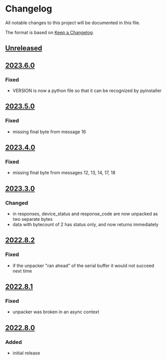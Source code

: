 # Changelog
All notable changes to this project will be documented in this file.

The format is based on [Keep a Changelog](https://keepachangelog.com/).

## [Unreleased]

## [2023.6.0]

### Fixed
- VERSION is now a python file so that it can be recognized by pyinstaller

## [2023.5.0]

### Fixed
- missing final byte from message 16

## [2023.4.0]

### Fixed
- missing final byte from messages 12, 13, 14, 17, 18

## [2023.3.0]

### Changed
- in responses, device_status and response_code are now unpacked as two separate bytes
- data with bytecount of 2 has status only, and now returns immediately

## [2022.8.2]

### Fixed
- if the unpacker "ran ahead" of the serial buffer it would not succeed next time

## [2022.8.1]

### Fixed
- unpacker was broken in an async context

## [2022.8.0]

### Added
- initial release

[Unreleased]: https://github.com/yaq-project/hart-protocol/compare/v2023.6.0...main
[2023.6.0]: https://github.com/yaq-project/hart-protocol/compare/v2023.5.0...v2023.6.0
[2023.5.0]: https://github.com/yaq-project/hart-protocol/compare/v2023.4.0...v2023.5.0
[2023.4.0]: https://github.com/yaq-project/hart-protocol/compare/v2023.3.0...v2023.4.0
[2023.3.0]: https://github.com/yaq-project/hart-protocol/compare/v2022.8.2...v2023.3.0
[2022.8.2]: https://github.com/yaq-project/hart-protocol/compare/v2022.8.1...v2022.8.2
[2022.8.1]: https://github.com/yaq-project/hart-protocol/compare/v2022.8.0...v2022.8.1
[2022.8.0]: https://gitlab.com/yaq/yaqd-picotech/tags/v2022.8.0
